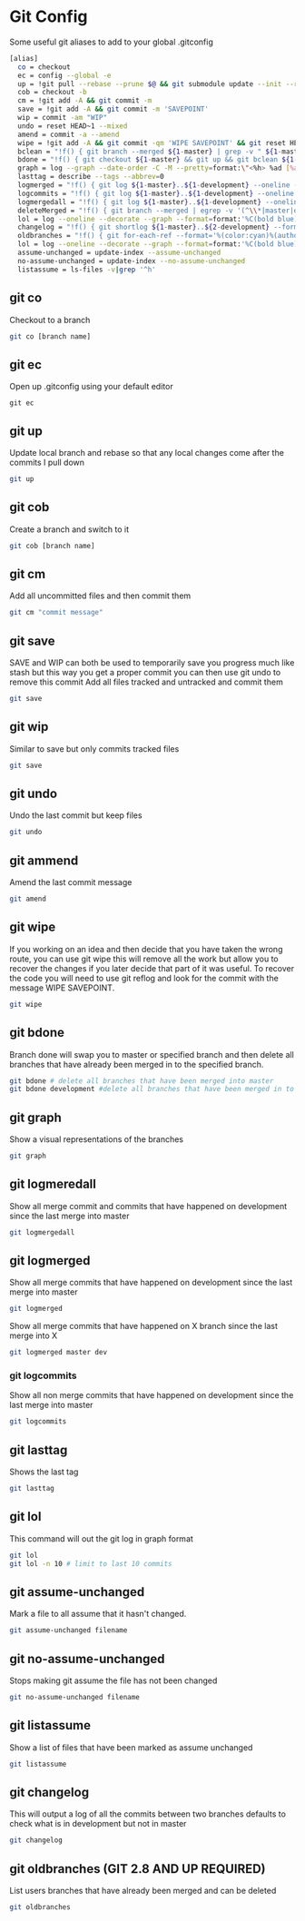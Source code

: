 Git Config
===

Some useful git aliases to add to your global .gitconfig

```bash
[alias]
  co = checkout
  ec = config --global -e
  up = !git pull --rebase --prune $@ && git submodule update --init --recursive
  cob = checkout -b
  cm = !git add -A && git commit -m
  save = !git add -A && git commit -m 'SAVEPOINT'
  wip = commit -am "WIP"
  undo = reset HEAD~1 --mixed
  amend = commit -a --amend
  wipe = !git add -A && git commit -qm 'WIPE SAVEPOINT' && git reset HEAD~1 --hard
  bclean = "!f() { git branch --merged ${1-master} | grep -v " ${1-master}$" | xargs git branch -d; }; f"
  bdone = "!f() { git checkout ${1-master} && git up && git bclean ${1-master}; }; f"
  graph = log --graph --date-order -C -M --pretty=format:\"<%h> %ad [%an] %Cgreen%d%Creset %s\" --all --date=short
  lasttag = describe --tags --abbrev=0
  logmerged = "!f() { git log ${1-master}..${1-development} --oneline --merges; }; f"
  logcommits = "!f() { git log ${1-master}..${1-development} --oneline --no-merges; }; f"
  logmergedall = "!f() { git log ${1-master}..${1-development} --oneline; }; f"
  deleteMerged = "!f() { git branch --merged | egrep -v '(^\\*|master|dev)' | xargs git branch -d; }; f"
  lol = log --oneline --decorate --graph --format=format:'%C(bold blue)%h%C(reset) - %C(bold green)(%ar)%C(reset) %C(white)%s%C(reset) %C(dim white)- %an%C(reset)%C(bold yellow)%d%C(reset)'
  changelog = "!f() { git shortlog ${1-master}..${2-development} --format='%h %Cgreen %s' -e; }; f"
  oldbranches = "!f() { git for-each-ref --format='%(color:cyan)%(authordate:format:%m/%d/%Y %I:%M %p)    %(align:25,left)%(color:yellow)%(authorname)%(end) %(color:reset)%(refname:strip=3)' --sort=authordate refs/remotes --merged | egrep -v '(^\\*|master|dev)' | grep \"$(git config user.name)\"; }; f"
  lol = log --oneline --decorate --graph --format=format:'%C(bold blue)%h%C(reset) - %C(bold green)(%ar)%C(reset) %C(white)%s%C(reset) %C(dim white)- %an%C(reset)%C(bold yellow)%d%C(reset)'
  assume-unchanged = update-index --assume-unchanged
  no-assume-unchanged = update-index --no-assume-unchanged
  listassume = ls-files -v|grep '^h'
```

## git co
Checkout to a branch

```bash
git co [branch name]
```

## git ec
Open up .gitconfig using your default editor

```
git ec
```

## git up
Update local branch and rebase so that any local changes come after the commits I pull down

```bash
git up
```

## git cob
Create a branch and switch to it

```bash
git cob [branch name]
```

## git cm
Add all uncommitted files and then commit them

```bash
git cm "commit message"
```

## git save
SAVE and WIP can both be used to temporarily save you progress much like stash but this way you get a proper commit you can then use git undo to remove this commit
Add all files tracked and untracked and commit them

```bash
git save
```

## git wip
Similar to save but only commits tracked files

```bash
git save
```

## git undo
Undo the last commit but keep files

```bash
git undo
```

## git ammend
Amend the last commit message

```bash
git amend
```

## git wipe
If you working on an idea and then decide that you have taken the wrong route, you can use git wipe this will remove all the work but allow you to recover the changes if you later decide that part of it was useful. To recover the code you will need to use git reflog and look for the commit with the message WIPE SAVEPOINT.

```bash
git wipe
```

## git bdone
Branch done will swap you to master or specified branch and then delete all branches that have already been merged in to the specified branch.

```bash
git bdone # delete all branches that have been merged into master
git bdone development #delete all branches that have been merged in to development
```

## git graph
Show a visual representations of the branches

```bash
git graph
```

## git logmeredall
Show all merge commit and commits that have happened on development since the last merge into master

```bash
git logmergedall
```
 
## git logmerged
Show all merge commits that have happened on development since the last merge into master

```bash
git logmerged
```

Show all merge commits that have happened on X branch since the last merge into X

```bash
git logmerged master dev
```

### git logcommits
Show all non merge commits that have happened on development since the last merge into master

```bash
git logcommits
```

## git lasttag
Shows the last tag

```bash
git lasttag
```

## git lol
This command will out the git log in graph format 

```bash
git lol
git lol -n 10 # limit to last 10 commits
```

## git assume-unchanged
Mark a file to all assume that it hasn't changed.

```bash
git assume-unchanged filename
```

## git no-assume-unchanged
Stops making git assume the file has not been changed

```bash
git no-assume-unchanged filename
```

## git listassume
Show a list of files that have been marked as assume unchanged

```bash
git listassume
```

## git changelog
This will output a log of all the commits between two branches defaults to check what is in development but not in master

```bash
git changelog
```

## git oldbranches (GIT 2.8 AND UP REQUIRED)
List users branches that have already been merged and can be deleted

```bash
git oldbranches
```
